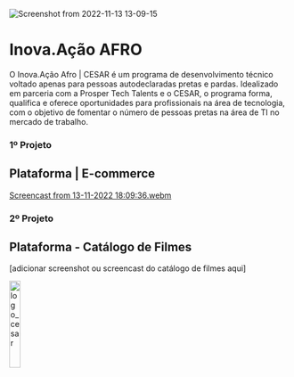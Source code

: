 ![Screenshot from 2022-11-13 13-09-15](https://user-images.githubusercontent.com/5865711/201531959-b1f1b050-561a-40b7-8e54-d43e4af54ea6.png)

# Inova.Ação AFRO
O Inova.Ação Afro | CESAR é um programa de desenvolvimento técnico voltado apenas para pessoas autodeclaradas pretas e pardas. Idealizado em parceria com a Prosper Tech Talents e o CESAR, o programa forma, qualifica e oferece oportunidades para profissionais na área de tecnologia, com o objetivo de fomentar o número de pessoas pretas na área de TI no mercado de trabalho.

### 1º Projeto 
## Plataforma | E-commerce

[Screencast from 13-11-2022 18:09:36.webm](https://user-images.githubusercontent.com/5865711/201545256-1efcc743-97bf-473d-a49e-0bc8683dfe04.webm)


### 2º Projeto 
## Plataforma - Catálogo de Filmes
[adicionar screenshot ou screencast do catálogo de filmes aqui]

<img style="align: center; width: 20%;"
  src="https://d335luupugsy2.cloudfront.net/cms/files/68179/1663595152/$f4tob652ia" alt="logo_cesar" title="Imagem Logo do CESAR" width="150"/>
</img>
